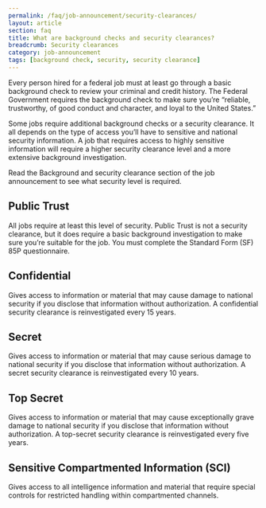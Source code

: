 ```yaml
---
permalink: /faq/job-announcement/security-clearances/
layout: article
section: faq
title: What are background checks and security clearances?
breadcrumb: Security clearances
category: job-announcement
tags: [background check, security, security clearance]
---
```


Every person hired for a federal job must at least go through a basic background check to review your criminal and credit history. The Federal Government requires the background check to make sure you’re “reliable, trustworthy, of good conduct and character, and loyal to the United States.” 

Some jobs require additional background checks or a security clearance. It all depends on the type of access you’ll have to sensitive and national security information. A job that requires access to highly sensitive information will require a higher security clearance level and a more extensive background investigation.

Read the Background and security clearance section of the job announcement to see what security level is required.

## Public Trust

All jobs require at least this level of security. Public Trust is not a security clearance, but it does require a basic background investigation to make sure you’re suitable for the job. You must complete the Standard Form (SF) 85P questionnaire.


## Confidential

Gives access to information or material that may cause damage to national security if you disclose that information without authorization. A confidential security clearance is reinvestigated every 15 years.

## Secret

Gives access to information or material that may cause serious damage to national security if you disclose that information without authorization. A secret security clearance is reinvestigated every 10 years.

## Top Secret

Gives access to information or material that may cause exceptionally grave damage to national security if you disclose that information without authorization. A top-secret security clearance is reinvestigated every five years.

## Sensitive Compartmented Information (SCI)

Gives access to all intelligence information and material that require special controls for restricted handling within compartmented channels.
